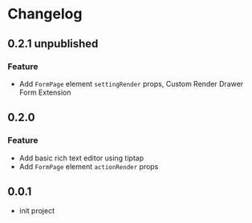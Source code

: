 # Changelog

## 0.2.1 unpublished

### Feature
- Add `FormPage` element `settingRender` props, Custom Render Drawer Form Extension

## 0.2.0

### Feature
- Add basic rich text editor using tiptap
- Add `FormPage` element `actionRender` props

## 0.0.1
- init project